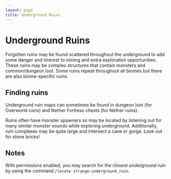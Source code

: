 ```yaml
---
layout: page
title: Underground Ruins
---
```


# Underground Ruins

Forgotten ruins may be found scattered throughout the underground to add some danger and interest to mining and extra exploration opportunities. These ruins may be complex structures that contain monsters and common/dungeon loot. Some ruins repeat throughout all biomes but there are also biome-specific ruins.

## Finding ruins

Underground ruin maps can sometimes be found in dungeon loot (for Overworld ruins) and Nether Fortress chests (for Nether ruins).

Ruins often have monster spawners so may be located by listening out for many similar monster sounds while exploring underground. Additionally, ruin complexes may be quite large and intersect a cave or gorge. Look out for stone bricks!

## Notes

With permissions enabled, you may search for the closest underground ruin by using the command `/locate strange:underground_ruin`.